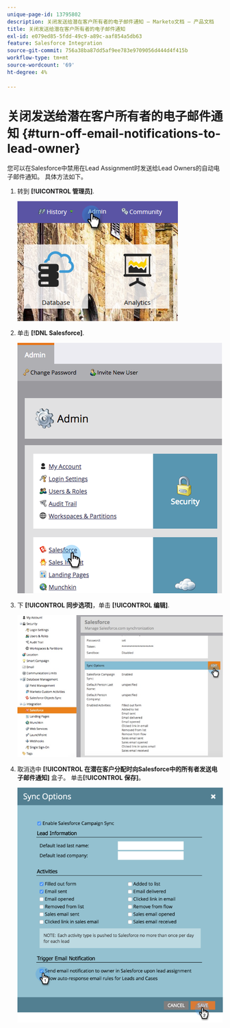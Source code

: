 ```yaml
---
unique-page-id: 13795802
description: 关闭发送给潜在客户所有者的电子邮件通知 — Marketo文档 — 产品文档
title: 关闭发送给潜在客户所有者的电子邮件通知
exl-id: e079ed85-5fdd-49c9-a89c-aaf854a5db63
feature: Salesforce Integration
source-git-commit: 756a38ba87dd5af9ee783e9709056d444d4f415b
workflow-type: tm+mt
source-wordcount: '69'
ht-degree: 4%

---
```


# 关闭发送给潜在客户所有者的电子邮件通知 {#turn-off-email-notifications-to-lead-owner}

您可以在Salesforce中禁用在Lead Assignment时发送给Lead Owners的自动电子邮件通知。 具体方法如下。

1. 转到 **[!UICONTROL 管理员]**.

   ![](assets/admin-1.png)

1. 单击 **[!DNL Salesforce]**.

   ![](assets/adminsalesforce.png)

1. 下 **[!UICONTROL 同步选项]**，单击 **[!UICONTROL 编辑]**.

   ![](assets/salesforcesummary2.jpg)

1. 取消选中 **[!UICONTROL 在潜在客户分配时向Salesforce中的所有者发送电子邮件通知]** 盒子。 单击&#x200B;**[!UICONTROL 保存]**。

   ![](assets/new-screen.png)
